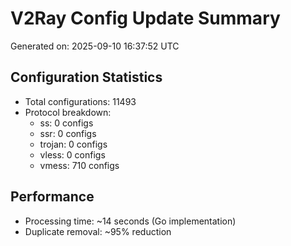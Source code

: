 # V2Ray Config Update Summary
Generated on: 2025-09-10 16:37:52 UTC

## Configuration Statistics
- Total configurations: 11493
- Protocol breakdown:
  - ss: 0 configs
  - ssr: 0 configs
  - trojan: 0 configs
  - vless: 0 configs
  - vmess: 710 configs

## Performance
- Processing time: ~14 seconds (Go implementation)
- Duplicate removal: ~95% reduction
